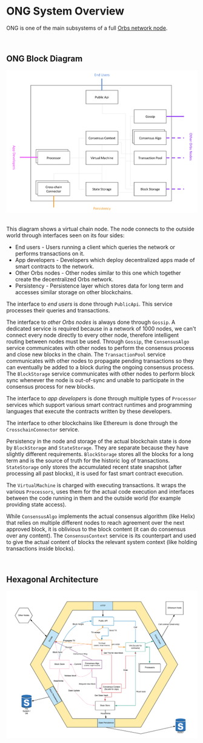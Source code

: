 # ONG System Overview

ONG is one of the main subsystems of a full [Orbs network node](../node-architecture/README.md).

&nbsp;
## ONG Block Diagram

![alt text][system_overview] <br/><br/>

[system_overview]: _img/system-overview.png "system_overview"

This diagram shows a virtual chain node. The node connects to the outside world through interfaces seen on its four sides:
* End users - Users running a client which queries the network or performs transactions on it.
* App developers - Developers which deploy decentralized apps made of smart contracts to the network.
* Other Orbs nodes - Other nodes similar to this one which together create the decentralized Orbs network.
* Persistency - Persistence layer which stores data for long term and accesses similar storage on other blockchains.

The interface to *end users* is done through `PublicApi`. This service processes their queries and transactions.

The interface to *other Orbs nodes* is always done through `Gossip`. A dedicated service is required because in a network of 1000 nodes, we can't connect every node directly to every other node, therefore intelligent routing between nodes must be used. Through `Gossip`, the `ConsensusAlgo` service communicates with other nodes to perform the consensus process and close new blocks in the chain. The `TransactionPool` service communicates with other nodes to propagate pending transactions so they can eventually be added to a block during the ongoing consensus process. The `BlockStorage` service communicates with other nodes to perform block sync whenever the node is out-of-sync and unable to participate in the consensus process for new blocks.

The interface to *app developers* is done through multiple types of `Processor` services which support various smart contract runtimes and programming languages that execute the contracts written by these developers.

The interface to other blockchains like Ethereum is done through the `CrosschainConnector` service.

Persistency in the node and storage of the actual blockchain state is done by `BlockStorage` and `StateStorage`. They are separate because they have slightly different requirements. `BlockStorage` stores all the blocks for a long term and is the source of truth for the historic log of transactions. `StateStorage` only stores the accumulated recent state snapshot (after processing all past blocks), it is used for fast smart contract execution.

The `VirtualMachine` is charged with executing transactions. It wraps the various `Processors`, uses them for the actual code execution and interfaces between the code running in them and the outside world (for example providing state access).

While `ConsensusAlgo` implements the actual consensus algorithm (like Helix) that relies on multiple different nodes to reach agreement over the next approved block, it is oblivious to the block content (it can do consensus over any content). The `ConsensusContext` service is its counterpart and used to give the actual content of blocks the relevant system context (like holding transactions inside blocks).

&nbsp;
## Hexagonal Architecture

![alt text][hexagonal_architecture] <br/><br/>

[hexagonal_architecture]: _img/hexagonal-architecture.png "hexagonal_architecture"
